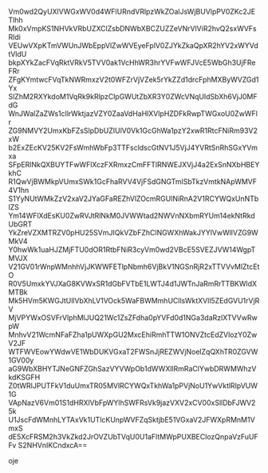 Vm0wd2QyUXlVWGxWV0d4WFlURndVRlpzWkZOalJsWjBUVlpPV0ZKc2JETlhh
Mk0xVmpKS1NHVkVRbUZXClZsbDNWbXBCZUZZeVNrVlViR2hvQ2sxWVFsRldi
VEUwVXpKTmVWUnJWbEppVlZwWVEyeFplV0ZJYkZkaQpXR2hYV2xWYVdtVldU
bkpXYkZacFVqRktVRkV5TVV0ak1VcHhWR3hrYVFwWFJVcE5WbGh3UjFReFRr
ZFgKYmtwcFVqTkNWRmxzV2t0WFZrVjVZek5rYkZZd1drcFphMXByWVZGd1Yx
SlZhM2RXYkdoM1VqRk9kRlpzClpGWUtZbXR3Y0ZWcVNqUldSbXh6VjJ0MFdG
WnJWalZaZWs1cllrWktjazVZY0ZaaVdHaHlXVlpHZDFkRwpTWGxoU0ZwWFlr
ZG9NMVY2UmxKbFZsSlpDbUZIUlV0Vk1GcGhWa1pzY2xwR1RtcFNiRm93V2xW
b2ExZEcKV25KV2FsWmhWbFp3TTFscldscGtNV1J5VjJ4YVRtSnRhSGxYVmxa
SFpERlNkQXBUYTFwWFlXczFXRmxzCmFFTlRNWEJXVjJ4a2ExSnNXbHBEYkhC
R1QwVjBWMkpVUmxSWk1GcFhaRVV4VjFSdGNGTmlSbTkzVmtkNApWMVF4V1hn
S1YyNUtWMkZzV2xaV2JYaGFaREZhVlZOcmRGUlNiRnA2V1RCYWQxUnNTblZS
Ym14WFlXdEsKU0ZwRVJtRlNkM0JVWWtad2NWVnNXbmRYUm14ekNtRkdUbGRT
YkZreVZXMTRZV0pHU25SVmJIQkVZbFZhClNGWXhWakJYYlVwWllVZG9WMkV4
Y0hwWk1uaHJZMjFTU0dOR1RtbFNiR3cyVm0wd2VBcE5SVEZJVW14WgpTMVJX
V21GV01rWnpWMnhhVjJKWWFETlpNbmh6VjBkV1NGSnRjR2xTTVVvMlZtcEtO
R0V5UmxkYVJXaG8KVWxSR1dGbFVTbE1LWTJ4d1JWTnJaRmRrTTBKWldXMTBk
Mk5HVm5KWGJtUllVbXhLV1VOck5WaFBWMmhUCllsWktXVll5ZEdGVU1rVjRV
MjVPYWxOSVFrVlphMlJUQ21Wc1ZsZFdha0pYVFd0d1NGa3daRzlXTVVwRwpW
MnhvV21WcmNFaFZha1pUWXpGU2MxcEhiRmhTTW1ONVZtcEdZVlozY0ZwV2JF
WTFWVEowYWdwVE1WbDUKVGxaT2FWSnJjREZWVjNoelZqQXhTR0ZGVW1GV00y
aG9WbXBHYTJNeGNFZGhSazVYVWpOb1dWWXllRmRaClYwbDRWMWhzVkdKSGFH
Z0tWRlJPUTFkV1duUmxTR05MVlRCYWQxTkhWa1pPVjNoU1YwVktlRlpVUW1G
VApNazV6Vm01S1dHRXlVbFpWYlhSWFRsVk9jazVXV2xCV00xSllDbFJWV25k
U1JscFdWMnhLYTAxVk1UTlcKUnpWVFZqSktjbE51VGxaV2JFWXpRMnM1VmxS
dE5XcFRSM2h3VkZkd2JrOVZUbTVqU0U1aFltMWpPUXBEClozQnpaVzFuUFFv
S2NHVnIKCndxcA==

oje